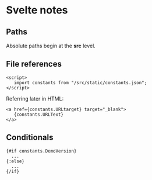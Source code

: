 # Svelte notes

## Paths
Absolute paths begin at the **src** level.

## File references

```
<script>
   import constants from "/src/static/constants.json";
</script>
```
Referring later in HTML:
```
<a href={constants.URLtarget} target="_blank">
   {constants.URLText}
</a>
```

## Conditionals
```
{#if constants.DemoVersion}
  ...
{:else}
  ...
{/if}
```
